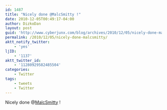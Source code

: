 ```yaml
---
id: 1487
title: "Nicely done @MalcSmitty !"
date: 2010-12-05T00:49:17-04:00
author: DizkoDan
layout: post
guid: 'http://www.cyberjunx.com/blog/archives/2010/12/05/nicely-done-malcsmitty/'
permalink: /2010/12/05/nicely-done-malcsmitty/
aktt_notify_twitter:
    - 'yes'
ljID:
    - '1137'
aktt_twitter_id:
    - '11280929582485504'
categories:
    - Twitter
tags:
    - tweets
    - Twitter
---
```


Nicely done @[MalcSmitty](http://twitter.com/MalcSmitty) !